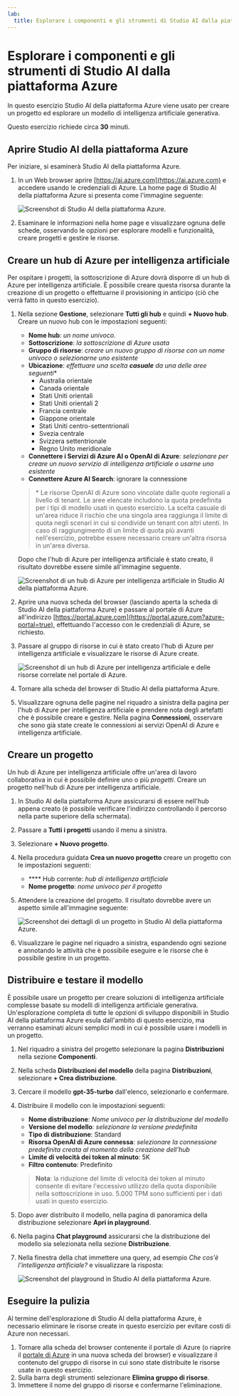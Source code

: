 ```yaml
---
lab:
  title: Esplorare i componenti e gli strumenti di Studio AI dalla piattaforma Azure
---
```


# Esplorare i componenti e gli strumenti di Studio AI dalla piattaforma Azure

In questo esercizio Studio AI della piattaforma Azure viene usato per creare un progetto ed esplorare un modello di intelligenza artificiale generativa.

Questo esercizio richiede circa **30** minuti.

## Aprire Studio AI della piattaforma Azure

Per iniziare, si esaminerà Studio AI della piattaforma Azure.

1. In un Web browser aprire [https://ai.azure.com](https://ai.azure.com) e accedere usando le credenziali di Azure. La home page di Studio AI della piattaforma Azure si presenta come l'immagine seguente:

    ![Screenshot di Studio AI della piattaforma Azure.](./media/azure-ai-studio-home.png)

1. Esaminare le informazioni nella home page e visualizzare ognuna delle schede, osservando le opzioni per esplorare modelli e funzionalità, creare progetti e gestire le risorse.

## Creare un hub di Azure per intelligenza artificiale

Per ospitare i progetti, la sottoscrizione di Azure dovrà disporre di un hub di Azure per intelligenza artificiale. È possibile creare questa risorsa durante la creazione di un progetto o effettuarne il provisioning in anticipo (ciò che verrà fatto in questo esercizio).

1. Nella sezione **Gestione**, selezionare **Tutti gli hub** e quindi **+ Nuovo hub**. Creare un nuovo hub con le impostazioni seguenti:
    - **Nome hub**: *un nome univoco*.
    - **Sottoscrizione**: *la sottoscrizione di Azure usata*
    - **Gruppo di risorse**: *creare un nuovo gruppo di risorse con un nome univoco o selezionarne uno esistente*
    - **Ubicazione**: *effettuare una scelta **casuale** da una delle aree seguenti*\*
        - Australia orientale
        - Canada orientale
        - Stati Uniti orientali
        - Stati Uniti orientali 2
        - Francia centrale
        - Giappone orientale
        - Stati Uniti centro-settentrionali
        - Svezia centrale
        - Svizzera settentrionale
        - Regno Unito meridionale
    - **Connettere i Servizi di Azure AI o OpenAI di Azure**: *selezionare per creare un nuovo servizio di intelligenza artificiale o usarne uno esistente*
    - **Connettere Azure AI Search**: ignorare la connessione

    > \* Le risorse OpenAI di Azure sono vincolate dalle quote regionali a livello di tenant. Le aree elencate includono la quota predefinita per i tipi di modello usati in questo esercizio. La scelta casuale di un'area riduce il rischio che una singola area raggiunga il limite di quota negli scenari in cui si condivide un tenant con altri utenti. In caso di raggiungimento di un limite di quota più avanti nell'esercizio, potrebbe essere necessario creare un'altra risorsa in un'area diversa.

    Dopo che l'hub di Azure per intelligenza artificiale è stato creato, il risultato dovrebbe essere simile all'immagine seguente.

    ![Screenshot di un hub di Azure per intelligenza artificiale in Studio AI della piattaforma Azure.](./media/azure-ai-resource.png)

1. Aprire una nuova scheda del browser (lasciando aperta la scheda di Studio AI della piattaforma Azure) e passare al portale di Azure all'indirizzo [https://portal.azure.com](https://portal.azure.com?azure-portal=true), effettuando l'accesso con le credenziali di Azure, se richiesto.
1. Passare al gruppo di risorse in cui è stato creato l'hub di Azure per intelligenza artificiale e visualizzare le risorse di Azure create.

    ![Screenshot di un hub di Azure per intelligenza artificiale e delle risorse correlate nel portale di Azure.](./media/azure-portal.png)

1. Tornare alla scheda del browser di Studio AI della piattaforma Azure.
1. Visualizzare ognuna delle pagine nel riquadro a sinistra della pagina per l'hub di Azure per intelligenza artificiale e prendere nota degli artefatti che è possibile creare e gestire. Nella pagina **Connessioni**, osservare che sono già state create le connessioni ai servizi OpenAI di Azure e intelligenza artificiale.

## Creare un progetto

Un hub di Azure per intelligenza artificiale offre un'area di lavoro collaborativa in cui è possibile definire uno o più *progetti*. Creare un progetto nell'hub di Azure per intelligenza artificiale.

1. In Studio AI della piattaforma Azure assicurarsi di essere nell'hub appena creato (è possibile verificare l'indirizzo controllando il percorso nella parte superiore della schermata).
1. Passare a **Tutti i progetti** usando il menu a sinistra.
1. Selezionare **+ Nuovo progetto**.
1. Nella procedura guidata **Crea un nuovo progetto** creare un progetto con le impostazioni seguenti:
    - **** Hub corrente: *hub di intelligenza artificiale*
    - **Nome progetto**: *nome univoco per il progetto*
1. Attendere la creazione del progetto. Il risultato dovrebbe avere un aspetto simile all'immagine seguente:

    ![Screenshot dei dettagli di un progetto in Studio AI della piattaforma Azure.](./media/azure-ai-project.png)

1. Visualizzare le pagine nel riquadro a sinistra, espandendo ogni sezione e annotando le attività che è possibile eseguire e le risorse che è possibile gestire in un progetto.

## Distribuire e testare il modello

È possibile usare un progetto per creare soluzioni di intelligenza artificiale complesse basate su modelli di intelligenza artificiale generativa. Un'esplorazione completa di tutte le opzioni di sviluppo disponibili in Studio AI della piattaforma Azure esula dall'ambito di questo esercizio, ma verranno esaminati alcuni semplici modi in cui è possibile usare i modelli in un progetto.

1. Nel riquadro a sinistra del progetto selezionare la pagina **Distribuzioni** nella sezione **Componenti**.
1. Nella scheda **Distribuzioni del modello** della pagina **Distribuzioni**, selezionare **+ Crea distribuzione**.
1. Cercare il modello **gpt-35-turbo** dall'elenco, selezionarlo e confermare.
1. Distribuire il modello con le impostazioni seguenti:
    - **Nome distribuzione**: *Nome univoco per la distribuzione del modello*
    - **Versione del modello**: *selezionare la versione predefinita*
    - **Tipo di distribuzione**: Standard
    - **Risorsa OpenAI di Azure connessa**: *selezionare la connessione predefinita creata al momento della creazione dell'hub*
    - **Limite di velocità dei token al minuto**: 5K
    - **Filtro contenuto**: Predefinito

    > **Nota**: la riduzione del limite di velocità dei token al minuto consente di evitare l'eccessivo utilizzo della quota disponibile nella sottoscrizione in uso. 5.000 TPM sono sufficienti per i dati usati in questo esercizio.

1. Dopo aver distribuito il modello, nella pagina di panoramica della distribuzione selezionare **Apri in playground**.
1. Nella pagina **Chat playground** assicurarsi che la distribuzione del modello sia selezionata nella sezione **Distribuzione**.
1. Nella finestra della chat immettere una query, ad esempio *Che cos'è l'intelligenza artificiale?* e visualizzare la risposta:

    ![Screenshot del playground in Studio AI della piattaforma Azure.](./media/playground.png)

## Eseguire la pulizia

Al termine dell'esplorazione di Studio AI della piattaforma Azure, è necessario eliminare le risorse create in questo esercizio per evitare costi di Azure non necessari.

1. Tornare alla scheda del browser contenente il portale di Azure (o riaprire il [portale di Azure](https://portal.azure.com?azure-portal=true) in una nuova scheda del browser) e visualizzare il contenuto del gruppo di risorse in cui sono state distribuite le risorse usate in questo esercizio.
1. Sulla barra degli strumenti selezionare **Elimina gruppo di risorse**.
1. Immettere il nome del gruppo di risorse e confermarne l'eliminazione.
